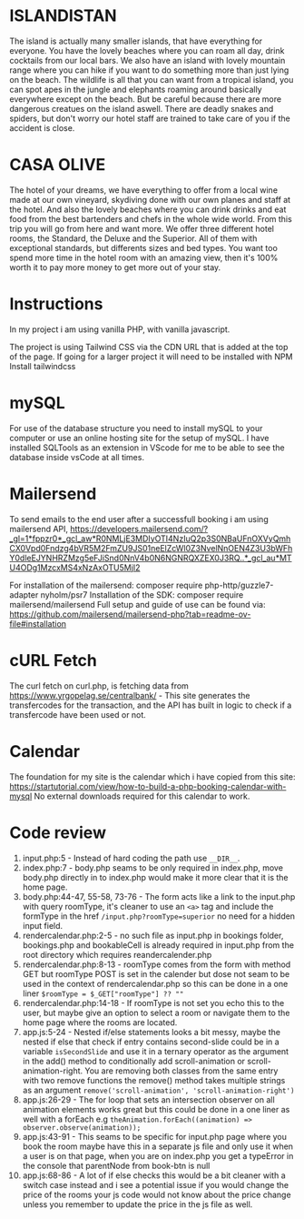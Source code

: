 

# ISLANDISTAN

The island is actually many smaller islands, that have everything for everyone. You have the lovely beaches where you can roam all day, drink cocktails from our local bars. We also have an island with lovely mountain range where you can hike if you want to do something more than just lying on the beach. 
The wildlife is all that you can want from a tropical island, you can spot apes in the jungle and elephants roaming around basically everywhere except on the beach. But be careful because there are more dangerous creatues on the island aswell.
There are deadly snakes and spiders, but don't worry our hotel staff are trained to take care of you if the accident is close. 

# CASA OLIVE

The hotel of your dreams, we have everything to offer from a local wine made at our own vineyard, skydiving done with our own planes and staff at the hotel. And also the lovely beaches where you can drink drinks and eat food from the best bartenders and chefs in the whole wide world. 
From this trip you will go from here and want more. 
We offer three different hotel rooms, the Standard, the Deluxe and the Superior. All of them with exceptional standards, but differents sizes and bed types. You want too spend more time in the hotel room with an amazing view, then it's 100% worth it to pay more money to get more out of your stay. 

# Instructions
In my project i am using vanilla PHP, with vanilla javascript. 

The project is using Tailwind CSS via the CDN URL that is added at the top of the page. If going for a larger project it will need to be installed with NPM Install tailwindcss 

# mySQL 

For use of the database structure you need to install mySQL to your computer or use an online hosting site for the setup of mySQL. 
I have installed SQLTools as an extension in VScode for me to be able to see the database inside vsCode at all times. 

# Mailersend
To send emails to the end user after a successfull booking i am using mailersend API, 
https://developers.mailersend.com/?_gl=1*fppzr0*_gcl_aw*R0NMLjE3MDIyOTI4NzIuQ2p3S0NBaUFnOXVyQmhCX0Vpd0Fndzg4bVR5M2FmZU9JS01neElZcWl0Z3NvelNnOEN4Z3U3bWFhY0dleEJYNHRZMzg5eFJiSnd0NnV4b0N6NGNRQXZEX0J3RQ..*_gcl_au*MTU4ODg1MzcxMS4xNzAxOTU5MjI2 

For installation of the mailersend: 
composer require php-http/guzzle7-adapter nyholm/psr7 
Installation of the SDK: 
composer require mailersend/mailersend
Full setup and guide of use can be found via: https://github.com/mailersend/mailersend-php?tab=readme-ov-file#installation 

# cURL Fetch 
The curl fetch on curl.php, is fetching data from https://www.yrgopelag.se/centralbank/ - This site generates the transfercodes for the transaction, and the API has built in logic to check if a transfercode have been used or not. 

# Calendar 
The foundation for my site is the calendar which i have copied from this site: https://startutorial.com/view/how-to-build-a-php-booking-calendar-with-mysql 
No external downloads required for this calendar to work. 

# Code review

1. input.php:5 - Instead of hard coding the path use `__DIR__`.
2. index.php:7 - body.php seams to be only required in index.php, move body.php directly in to index.php would make it more clear that it is the home page.
3. body.php:44-47, 55-58, 73-76 - The form acts like a link to the input.php with query roomType, it's cleaner to use an `<a>` tag and include the formType in the href `/input.php?roomType=superior` no need for a hidden input field.
4. rendercalendar.php:2-5 - no such file as input.php in bookings folder, bookings.php and bookableCell is already required in input.php from the root directory which requires reandercalender.php
5. rendercalendar.php:8-13 - roomType comes from the form with method GET but roomType POST is set in the calender but dose not seam to be used in the context of rendercalendar.php so this can be done in a one liner `$roomType = $_GET["roomType"] ?? ""`
6. rendercalendar.php:14-18 - If roomType is not set you echo this to the user, but maybe give an option to select a room or navigate them to the home page where the rooms are located.
7. app.js:5-24 - Nested if/else statements looks a bit messy, maybe the nested if else that check if entry contains second-slide could be in a variable `isSecondSlide` and use it in a ternary operator as the argument in the add() method to conditionally add scroll-animation or scroll-animation-right. You are removing both classes from the same entry with two remove functions the remove() method takes multiple strings as an argument `remove('scroll-animation', 'scroll-animation-right')`
8. app.js:26-29 - The for loop that sets an intersection observer on all animation elements works great but this could be done in a one liner as well with a forEach e.g `theAnimation.forEach((animation) => observer.observe(animation));`
9. app.js:43-91 - This seams to be specific for input.php page where you book the room maybe have this in a separate js file and only use it when a user is on that page, when you are on index.php you get a typeError in the console that parentNode from book-btn is null
10. app.js:68-86 - A lot of if else checks this would be a bit cleaner with a switch case instead and i see a potential issue if you would change the price of the rooms your js code would not know about the price change unless you remember to update the price in the js file as well.
